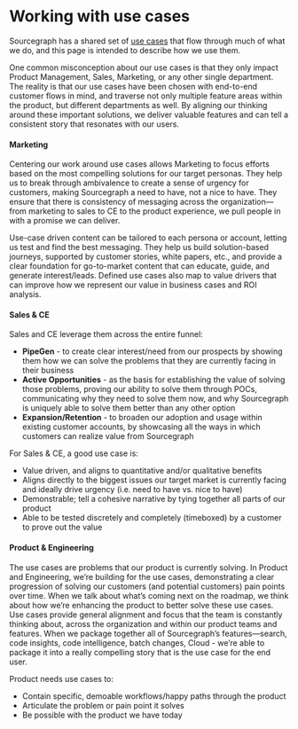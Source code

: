# Working with use cases

Sourcegraph has a shared set of [use cases](index.md#use-cases) that flow through much of what we do, and this page is intended to describe how we use them.

One common misconception about our use cases is that they only impact Product Management, Sales, Marketing, or any other single department. The reality is that our use cases have been chosen with end-to-end customer flows in mind, and traverse not only multiple feature areas within the product, but different departments as well. By aligning our thinking around these important solutions, we deliver valuable features and can tell a consistent story that resonates with our users.

#### Marketing

Centering our work around use cases allows Marketing to focus efforts based on the most compelling solutions for our target personas. They help us to break through ambivalence to create a sense of urgency for customers, making Sourcegraph a need to have, not a nice to have. They ensure that there is consistency of messaging across the organization—from marketing to sales to CE to the product experience, we pull people in with a promise we can deliver.

Use-case driven content can be tailored to each persona or account, letting us test and find the best messaging. They help us build solution-based journeys, supported by customer stories, white papers, etc., and provide a clear foundation for go-to-market content that can educate, guide, and generate interest/leads. Defined use cases also map to value drivers that can improve how we represent our value in business cases and ROI analysis.

#### Sales & CE

Sales and CE leverage them across the entire funnel:

- **PipeGen** - to create clear interest/need from our prospects by showing them how we can solve the problems that they are currently facing in their business
- **Active Opportunities** - as the basis for establishing the value of solving those problems, proving our ability to solve them through POCs, communicating why they need to solve them now, and why Sourcegraph is uniquely able to solve them better than any other option
- **Expansion/Retention** - to broaden our adoption and usage within existing customer accounts, by showcasing all the ways in which customers can realize value from Sourcegraph

For Sales & CE, a good use case is:

- Value driven, and aligns to quantitative and/or qualitative benefits
- Aligns directly to the biggest issues our target market is currently facing and ideally drive urgency (i.e. need to have vs. nice to have)
- Demonstrable; tell a cohesive narrative by tying together all parts of our product
- Able to be tested discretely and completely (timeboxed) by a customer to prove out the value

#### Product & Engineering

The use cases are problems that our product is currently solving. In Product and Engineering, we’re building for the use cases, demonstrating a clear progression of solving our customers (and potential customers) pain points over time. When we talk about what’s coming next on the roadmap, we think about how we’re enhancing the product to better solve these use cases. Use cases provide general alignment and focus that the team is constantly thinking about, across the organization and within our product teams and features. When we package together all of Sourcegraph’s features—search, code insights, code intelligence, batch changes, Cloud - we’re able to package it into a really compelling story that is the use case for the end user.

Product needs use cases to:

- Contain specific, demoable workflows/happy paths through the product
- Articulate the problem or pain point it solves
- Be possible with the product we have today
